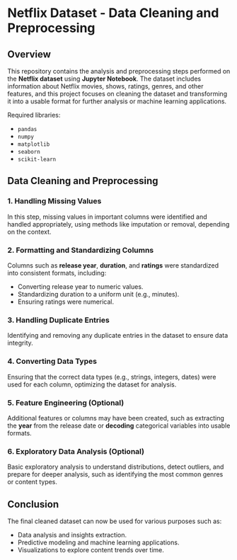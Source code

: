 # Netflix Dataset - Data Cleaning and Preprocessing

## Overview

This repository contains the analysis and preprocessing steps performed on the **Netflix dataset** using **Jupyter Notebook**. The dataset includes information about Netflix movies, shows, ratings, genres, and other features, and this project focuses on cleaning the dataset and transforming it into a usable format for further analysis or machine learning applications.

Required libraries:
- `pandas`
- `numpy`
- `matplotlib`
- `seaborn`
- `scikit-learn`
  
## Data Cleaning and Preprocessing

### 1. **Handling Missing Values**
In this step, missing values in important columns were identified and handled appropriately, using methods like imputation or removal, depending on the context.

### 2. **Formatting and Standardizing Columns**
Columns such as **release year**, **duration**, and **ratings** were standardized into consistent formats, including:
- Converting release year to numeric values.
- Standardizing duration to a uniform unit (e.g., minutes).
- Ensuring ratings were numerical.

### 3. **Handling Duplicate Entries**
Identifying and removing any duplicate entries in the dataset to ensure data integrity.

### 4. **Converting Data Types**
Ensuring that the correct data types (e.g., strings, integers, dates) were used for each column, optimizing the dataset for analysis.

### 5. **Feature Engineering (Optional)**
Additional features or columns may have been created, such as extracting the **year** from the release date or **decoding** categorical variables into usable formats.

### 6. **Exploratory Data Analysis (Optional)**
Basic exploratory analysis to understand distributions, detect outliers, and prepare for deeper analysis, such as identifying the most common genres or content types.

## Conclusion

The final cleaned dataset can now be used for various purposes such as:
- Data analysis and insights extraction.
- Predictive modeling and machine learning applications.
- Visualizations to explore content trends over time.
